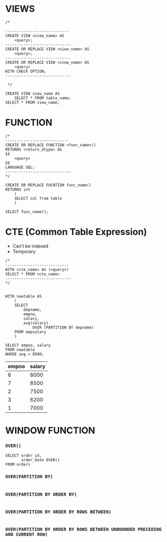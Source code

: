 # VIEWS

```postgresql
/*

----------------------------
CREATE VIEW <view_name> AS
    <query>;
-----------------------------
CREATE OR REPLACE VIEW <view_name> AS
    <query>;
-----------------------------
CREATE OR REPLACE VIEW <view_name> AS
    <query>
WITH CHECK OPTION;
-----------------------------

 */
 
CREATE VIEW view_name AS
    SELECT * FROM table_name;
SELECT * FROM view_name;
```

# FUNCTION

```postgresql
/* 
---------------------------- 
CREATE OR REPLACE FUNCTION <func_name>()
RETURNS <return_dtype> AS 
$$
    <query>
$$ 
LANGUAGE SQL;
-----------------------------
*/ 

CREATE OR REPLACE FUCNTION func_name()
RETURNS int 
    (
    SELECT col from table
    )
    
SELECT func_name();
```


# CTE (Common Table Expression)
- Can't be indexed
- Temporary

```postgresql
/*
----------------------------
WITH <cte_name> AS (<query>)
SELECT * FROM <cte_name>
-----------------------------
*/


WITH newtable AS 
    (
    SELECT 
        depname, 
        empno, 
        salary, 
        avg(salary) 
            OVER (PARTITION BY depname)
    FROM empsalary
    )

SELECT empno, salary
FROM newtable
WHERE avg > 6500;
```


| empno | salary |
|:------|:-------|
| 6     | 8000   |
| 7     | 8500   |
| 2     | 7500   |
| 3     | 6200   |
| 1     | 7000   |




# WINDOW FUNCTION

### `OVER()`

```postgresql
SELECT order_id,
       order_date OVER()
FROM orders
```

### `OVER(PARTITION BY)`

```postgresql

```

### `OVER(PARTITION BY ORDER BY)`

```postgresql

```

### `OVER(PARTITION BY ORDER BY ROWS BETWEEN)`

```postgresql

```

### `OVER(PARTITION BY ORDER BY ROWS BETWEEN UNBOUNDED PRECEDING AND CURRENT ROW)`

```postgresql

```



```postgresql

```

